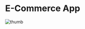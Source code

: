 # E-Commerce App
![thumb](https://github.com/YOUBAZ/E-commerce-App-youtube-/assets/138230511/f74d0f83-7de9-4086-a2ea-c22ffcc1c65a)

